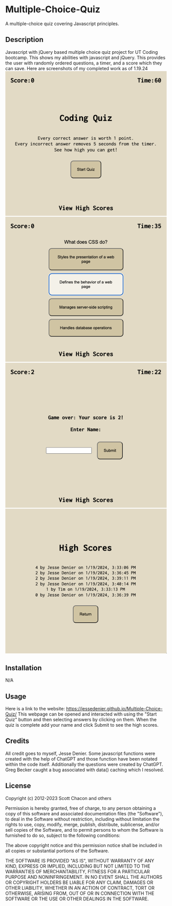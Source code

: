 # Multiple-Choice-Quiz

A multiple-choice quiz covering Javascript principles.

## Description

Javascript with jQuery based multiple choice quiz project for UT Coding bootcamp. This shows my abilities with javascript and jQuery. This provides the user with randomly ordered questions, a timer, and a score which they can save.
Here are screenshots of my completed work as of 1.19.24
![Quiz Start](<assets/imgs/Quiz Start.png>)
![Quiz Question](<assets/imgs/Quiz Question.png>)
![Quiz End Form](<assets/imgs/Quiz End Form.png>)
![High Scores List](<assets/imgs/High Scores List.png>)

## Installation

N/A

## Usage

Here is a link to the website: https://jessedenier.github.io/Multiple-Choice-Quiz/
This webpage can be opened and interacted with using the "Start Quiz" button and then selecting answers by clicking on them. When the quiz is complete add your name and click Submit to see the high scores.

## Credits

All credit goes to myself, Jesse Denier. Some javascript functions were created with the help of ChatGPT and those function have been notated within the code itself. Additionally the questions were created by ChatGPT. Greg Becker caught a bug associated with data() caching which I resolved.

## License

Copyright (c) 2012-2023 Scott Chacon and others

Permission is hereby granted, free of charge, to any person obtaining
a copy of this software and associated documentation files (the
"Software"), to deal in the Software without restriction, including
without limitation the rights to use, copy, modify, merge, publish,
distribute, sublicense, and/or sell copies of the Software, and to
permit persons to whom the Software is furnished to do so, subject to
the following conditions:

The above copyright notice and this permission notice shall be
included in all copies or substantial portions of the Software.

THE SOFTWARE IS PROVIDED "AS IS", WITHOUT WARRANTY OF ANY KIND,
EXPRESS OR IMPLIED, INCLUDING BUT NOT LIMITED TO THE WARRANTIES OF
MERCHANTABILITY, FITNESS FOR A PARTICULAR PURPOSE AND
NONINFRINGEMENT. IN NO EVENT SHALL THE AUTHORS OR COPYRIGHT HOLDERS BE
LIABLE FOR ANY CLAIM, DAMAGES OR OTHER LIABILITY, WHETHER IN AN ACTION
OF CONTRACT, TORT OR OTHERWISE, ARISING FROM, OUT OF OR IN CONNECTION
WITH THE SOFTWARE OR THE USE OR OTHER DEALINGS IN THE SOFTWARE.
